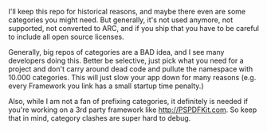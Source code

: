 I'll keep this repo for historical reasons, and maybe there even are some categories you might need. But generally, it's not used anymore, not supported, not converted to ARC, and if you ship that you have to be careful to include all open source licenses. 

Generally, big repos of categories are a BAD idea, and I see many developers doing this. Better be selective, just pick what you need for a project and don't carry around dead code and pullute the namespace with 10.000 categories. This will just slow your app down for many reasons (e.g. every Framework you link has a small startup time penalty.)

Also, while I am not a fan of prefixing categories, it definitely is needed if you're working on a 3rd party framework like http://PSPDFKit.com. So keep that in mind, category clashes are super hard to debug.
